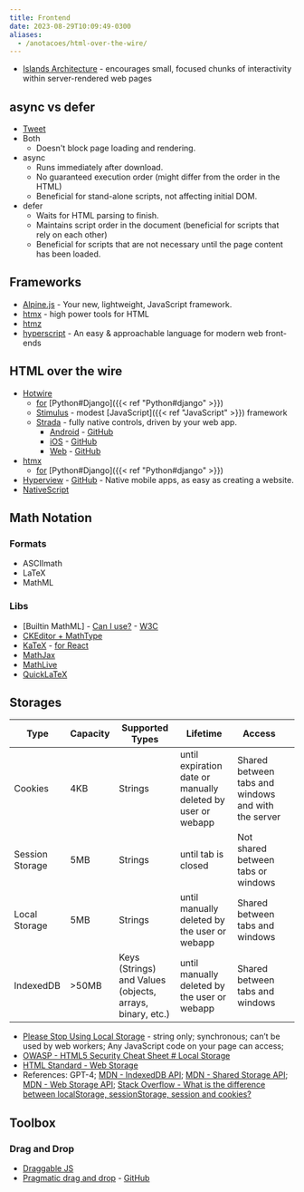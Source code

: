 ```yaml
---
title: Frontend
date: 2023-08-29T10:09:49-0300
aliases:
  - /anotacoes/html-over-the-wire/
---
```

- [Islands Architecture](https://www.patterns.dev/posts/islands-architecture) - encourages small, focused chunks of interactivity within server-rendered web pages

## async vs defer
- [Tweet](https://twitter.com/lucasrcezimbra/status/1717870039565533530)
- Both
	- Doesn't block page loading and rendering.
- async
	- Runs immediately after download.
	- No guaranteed execution order (might differ from the order in the HTML)
	- Beneficial for stand-alone scripts, not affecting initial DOM.
- defer
	- Waits for HTML parsing to finish.
	- Maintains script order in the document (beneficial for scripts that rely on each other)
	- Beneficial for scripts that are not necessary until the page content has been loaded.

## Frameworks
- [Alpine.js](https://alpinejs.dev/) - Your new, lightweight, JavaScript framework.
- [htmx](https://htmx.org/) - high power tools for HTML
- [htmz](http://leanrada.com/htmz/) 
- [hyperscript](https://hyperscript.org/) - An easy & approachable language for modern web front-ends

## HTML over the wire
- [Hotwire](https://hotwired.dev/)
	- [for](https://github.com/hotwire-django) [Python#Django]({{< ref "Python#django" >}})
	- [Stimulus](https://stimulus.hotwired.dev/) - modest [JavaScript]({{< ref "JavaScript" >}}) framework
	- [Strada](https://strada.hotwired.dev/) - fully native controls, driven by your web app.
		- [Android](https://strada.hotwired.dev/handbook/android) - [GitHub](https://github.com/hotwired/strada-android) 
		- [iOS](https://strada.hotwired.dev/handbook/ios) - [GitHub](https://github.com/hotwired/strada-ios)
		- [Web](https://strada.hotwired.dev/handbook/web) - [GitHub](https://github.com/hotwired/strada-web)
- [htmx](https://htmx.org/)
	- [for](https://github.com/adamchainz/django-htmx) [Python#Django]({{< ref "Python#django" >}})
- [Hyperview](https://hyperview.org/) - [GitHub](https://github.com/instawork/hyperview) - Native mobile apps, as easy as creating a website.
- [NativeScript](https://nativescript.org/)

## Math Notation
### Formats
- ASCIImath
- LaTeX
- MathML
### Libs
- [Builtin MathML] - [Can I use?](https://caniuse.com/?search=mathml) - [W3C](https://www.w3.org/TR/MathML/)
- [CKEditor + MathType](https://ckeditor.com/mathtype/)
- [KaTeX](https://github.com/KaTeX/KaTeX) - [for React](https://cortexjs.io/mathlive/guides/react/)
- [MathJax](https://www.mathjax.org/)
- [MathLive](https://github.com/arnog/mathlive/)
- [QuickLaTeX](https://www.quicklatex.com/)

## Storages
| Type            | Capacity | Supported Types                                           | Lifetime                                                    | Access                                              |     |
| --------------- | -------- | --------------------------------------------------------- | ----------------------------------------------------------- | --------------------------------------------------- | --- |
| Cookies         | 4KB      | Strings                                                   | until expiration date or manually deleted by user or webapp | Shared between tabs and windows and with the server |     |
| Session Storage | 5MB      | Strings                                                   | until tab is closed                                         | Not shared between tabs or windows                  |     |
| Local Storage   | 5MB      | Strings                                                   | until manually deleted by the user or webapp                | Shared between tabs and windows                     |     |
| IndexedDB       | >50MB    | Keys (Strings) and Values (objects, arrays, binary, etc.) | until manually deleted by the user or webapp                | Shared between tabs and windows                     |     |
- [Please Stop Using Local Storage](https://www.rdegges.com/2018/please-stop-using-local-storage/) - string only; synchronous; can’t be used by web workers; Any JavaScript code on your page can access;
- [OWASP - HTML5 Security Cheat Sheet # Local Storage](https://cheatsheetseries.owasp.org/cheatsheets/HTML5_Security_Cheat_Sheet.html#local-storage)
- [HTML Standard - Web Storage](https://html.spec.whatwg.org/multipage/webstorage.html)
- References: GPT-4; [MDN - IndexedDB API](https://developer.mozilla.org/en-US/docs/Web/API/IndexedDB_API); [MDN - Shared Storage API](https://developer.mozilla.org/en-US/docs/Web/API/Shared_Storage_API); [MDN - Web Storage API](https://developer.mozilla.org/en-US/docs/Web/API/Web_Storage_API); [Stack Overflow - What is the difference between localStorage, sessionStorage, session and cookies?](https://stackoverflow.com/questions/19867599/what-is-the-difference-between-localstorage-sessionstorage-session-and-cookies)


## Toolbox
### Drag and Drop
- [Draggable JS](https://shopify.github.io/draggable/)
- [Pragmatic drag and drop](https://atlassian.design/components/pragmatic-drag-and-drop/about) - [GitHub](https://github.com/atlassian/pragmatic-drag-and-drop)